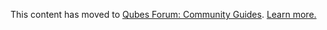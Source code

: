 This content has moved to [Qubes Forum: Community Guides](https://forum.qubes-os.org/c/guides/14). [Learn more.](https://forum.qubes-os.org/t/announcement-qubes-community-project-has-been-migrated-to-the-forum/20367/)
